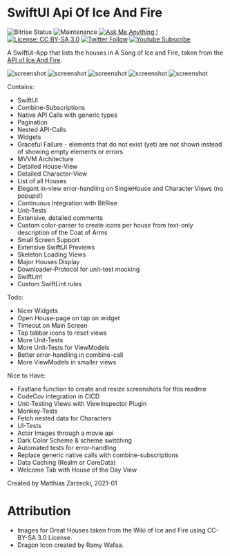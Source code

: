 # SwiftUI Api Of Ice And Fire

![Bitrise Status](https://app.bitrise.io/app/57b166dbdbdcc89e.svg?token=9mGkAjqnQWrlMfogrUm-aA) ![Maintenance](https://img.shields.io/badge/Maintained%3F-yes-green.svg) [![Ask Me Anything !](https://img.shields.io/badge/Ask%20me-anything-1abc9c.svg)](https://twitter.com/matthias_code) [![License: CC BY-SA 3.0](https://img.shields.io/badge/License-CC%20BY--SA%203.0-red.svg)](https://creativecommons.org/licenses/by-sa/3.0/) [![Twitter Follow](https://img.shields.io/twitter/follow/matthias_code.svg?style=social&label=Follow)](https://twitter.com/matthias_code) [![Youtube Subscribe](https://img.shields.io/youtube/channel/subscribers/UCvMdsKesM05bIG0eq7M5z1g?style=social)](https://www.youtube.com/channel/UCvMdsKesM05bIG0eq7M5z1g?sub_confirmation=1)

A SwiftUI-App that lists the houses in A Song of Ice and Fire, taken from the [API of Ice And Fire](https://anapioficeandfire.com/).

![screenshot](media/screenshot_10.png)
![screenshot](media/screenshot_07.png)
![screenshot](media/screenshot_08.png)
![screenshot](media/screenshot_11.png)
![screenshot](media/screenshot_06.png)

Contains:
- SwiftUI
- Combine-Subscriptions
- Native API Calls with generic types 
- Pagination
- Nested API-Calls
- Widgets
- Graceful Failure - elements that do not exist (yet) are not shown instead of showing empty elements or errors
- MVVM Architecture
- Detailed House-View
- Detailed Character-View
- List of all Houses
- Elegant in-view error-handling on SingleHouse and Character Views (no popups!)
- Continuous Integration with BitRise
- Unit-Tests
- Extensive, detailed comments
- Custom color-parser to create icons per house from text-only description of the Coat of Arms
- Small Screen Support
- Extensive SwiftUI Previews
- Skeleton Loading Views
- Major Houses Display
- Downloader-Protocol for unit-test mocking
- SwiftLint
- Custom SwiftLint rules

Todo:
- Nicer Widgets
- Open House-page on tap on widget
- Timeout on Main Screen
- Tap tabbar icons to reset views
- More Unit-Tests
- More Unit-Tests for ViewModels
- Better error-handling in combine-call
- More ViewModels in smaller views

Nice to Have:
- Fastlane function to create and resize screenshots for this readme
- CodeCov integration in CICD
- Unit-Testing Views with ViewInspector Plugin
- Monkey-Tests
- Fetch nested data for Characters
- UI-Tests
- Actor Images through a movie api
- Dark Color Scheme & scheme switching
- Automated tests for error-handling
- Replace generic native calls with combine-subscriptions
- Data Caching (Realm or CoreData)
- Welcome Tab with House of the Day View

Created by Matthias Zarzecki, 2021-01

# Attribution
- Images for Great Houses taken from the Wiki of Ice and Fire using CC-BY-SA 3.0 License.
- Dragon Icon created by Ramy Wafaa.
